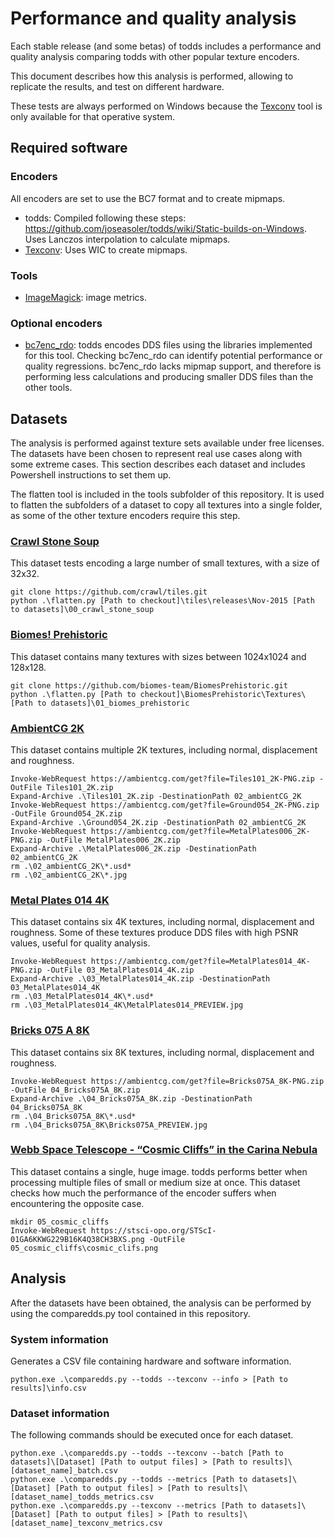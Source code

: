 # Performance and quality analysis

Each stable release (and some betas) of todds includes a performance and quality analysis comparing todds with other popular texture encoders.

This document describes how this analysis is performed, allowing to replicate the results, and test on different hardware.

These tests are always performed on Windows because the [Texconv](https://github.com/Microsoft/DirectXTex/wiki/Texconv) tool is only available for that operative system.

## Required software

### Encoders

All encoders are set to use the BC7 format and to create mipmaps.

* todds: Compiled following these steps: https://github.com/joseasoler/todds/wiki/Static-builds-on-Windows. Uses Lanczos interpolation to calculate mipmaps.
* [Texconv](https://github.com/Microsoft/DirectXTex/wiki/Texconv): Uses WIC to create mipmaps.

### Tools

* [ImageMagick](https://imagemagick.org/index.php): image metrics.

### Optional encoders

* [bc7enc_rdo](https://github.com/richgel999/bc7enc_rdo): todds encodes DDS files using the libraries implemented for this tool. Checking bc7enc_rdo can identify potential performance or quality regressions. bc7enc_rdo lacks mipmap support, and therefore is performing less calculations and producing smaller DDS files than the other tools.

## Datasets

The analysis is performed against texture sets available under free licenses. The datasets have been chosen to represent real use cases along with some extreme cases. This section describes each dataset and includes Powershell instructions to set them up.

The flatten tool is included in the tools subfolder of this repository. It is used to flatten the subfolders of a dataset to copy all textures into a single folder, as some of the other texture encoders require this step.

### [Crawl Stone Soup](https://github.com/crawl/tiles)

This dataset tests encoding a large number of small textures, with a size of 32x32.

```
git clone https://github.com/crawl/tiles.git
python .\flatten.py [Path to checkout]\tiles\releases\Nov-2015 [Path to datasets]\00_crawl_stone_soup
```

### [Biomes! Prehistoric](https://steamcommunity.com/sharedfiles/filedetails/?id=2860715703)

This dataset contains many textures with sizes between 1024x1024 and 128x128.

```
git clone https://github.com/biomes-team/BiomesPrehistoric.git
python .\flatten.py [Path to checkout]\BiomesPrehistoric\Textures\ [Path to datasets]\01_biomes_prehistoric
```

### [AmbientCG 2K](https://ambientcg.com/view?id=Tiles101)

This dataset contains multiple 2K textures, including normal, displacement and roughness.

```
Invoke-WebRequest https://ambientcg.com/get?file=Tiles101_2K-PNG.zip -OutFile Tiles101_2K.zip
Expand-Archive .\Tiles101_2K.zip -DestinationPath 02_ambientCG_2K
Invoke-WebRequest https://ambientcg.com/get?file=Ground054_2K-PNG.zip -OutFile Ground054_2K.zip
Expand-Archive .\Ground054_2K.zip -DestinationPath 02_ambientCG_2K
Invoke-WebRequest https://ambientcg.com/get?file=MetalPlates006_2K-PNG.zip -OutFile MetalPlates006_2K.zip
Expand-Archive .\MetalPlates006_2K.zip -DestinationPath 02_ambientCG_2K
rm .\02_ambientCG_2K\*.usd*
rm .\02_ambientCG_2K\*.jpg
```

### [Metal Plates 014 4K](https://ambientcg.com/view?id=MetalPlates014)

This dataset contains six 4K textures, including normal, displacement and roughness. Some of these textures produce DDS files with high PSNR values, useful for quality analysis.

```
Invoke-WebRequest https://ambientcg.com/get?file=MetalPlates014_4K-PNG.zip -OutFile 03_MetalPlates014_4K.zip
Expand-Archive .\03_MetalPlates014_4K.zip -DestinationPath 03_MetalPlates014_4K
rm .\03_MetalPlates014_4K\*.usd*
rm .\03_MetalPlates014_4K\MetalPlates014_PREVIEW.jpg
```

### [Bricks 075 A 8K](https://ambientcg.com/view?id=Bricks075A)

This dataset contains six 8K textures, including normal, displacement and roughness.

```
Invoke-WebRequest https://ambientcg.com/get?file=Bricks075A_8K-PNG.zip -OutFile 04_Bricks075A_8K.zip
Expand-Archive .\04_Bricks075A_8K.zip -DestinationPath 04_Bricks075A_8K
rm .\04_Bricks075A_8K\*.usd*
rm .\04_Bricks075A_8K\Bricks075A_PREVIEW.jpg
```

### [Webb Space Telescope - “Cosmic Cliffs” in the Carina Nebula](https://webbtelescope.org/contents/media/images/2022/031/01G77PKB8NKR7S8Z6HBXMYATGJ)

This dataset contains a single, huge image. todds performs better when processing multiple files of small or medium size at once. This dataset checks how much the performance of the encoder suffers when encountering the opposite case.

```
mkdir 05_cosmic_cliffs
Invoke-WebRequest https://stsci-opo.org/STScI-01GA6KKWG229B16K4Q38CH3BXS.png -OutFile 05_cosmic_cliffs\cosmic_clifs.png
```

## Analysis

After the datasets have been obtained, the analysis can be performed by using the comparedds.py tool contained in this repository.

### System information

Generates a CSV file containing hardware and software information.

```
python.exe .\comparedds.py --todds --texconv --info > [Path to results]\info.csv
```

### Dataset information

The following commands should be executed once for each dataset.

```
python.exe .\comparedds.py --todds --texconv --batch [Path to datasets]\[Dataset] [Path to output files] > [Path to results]\[dataset_name]_batch.csv
python.exe .\comparedds.py --todds --metrics [Path to datasets]\[Dataset] [Path to output files] > [Path to results]\[dataset_name]_todds_metrics.csv
python.exe .\comparedds.py --texconv --metrics [Path to datasets]\[Dataset] [Path to output files] > [Path to results]\[dataset_name]_texconv_metrics.csv
```
